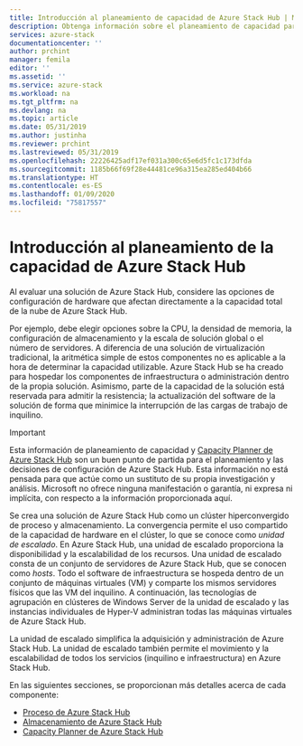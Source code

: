 ```yaml
---
title: Introducción al planeamiento de capacidad de Azure Stack Hub | Microsoft Docs
description: Obtenga información sobre el planeamiento de capacidad para las implementaciones de Azure Stack Hub.
services: azure-stack
documentationcenter: ''
author: prchint
manager: femila
editor: ''
ms.assetid: ''
ms.service: azure-stack
ms.workload: na
ms.tgt_pltfrm: na
ms.devlang: na
ms.topic: article
ms.date: 05/31/2019
ms.author: justinha
ms.reviewer: prchint
ms.lastreviewed: 05/31/2019
ms.openlocfilehash: 22226425adf17ef031a300c65e6d5fc1c173dfda
ms.sourcegitcommit: 1185b66f69f28e44481ce96a315ea285ed404b66
ms.translationtype: HT
ms.contentlocale: es-ES
ms.lasthandoff: 01/09/2020
ms.locfileid: "75817557"
---
```

# <a name="overview-of-azure-stack-hub-capacity-planning"></a>Introducción al planeamiento de la capacidad de Azure Stack Hub

Al evaluar una solución de Azure Stack Hub, considere las opciones de configuración de hardware que afectan directamente a la capacidad total de la nube de Azure Stack Hub. 

Por ejemplo, debe elegir opciones sobre la CPU, la densidad de memoria, la configuración de almacenamiento y la escala de solución global o el número de servidores. A diferencia de una solución de virtualización tradicional, la aritmética simple de estos componentes no es aplicable a la hora de determinar la capacidad utilizable. Azure Stack Hub se ha creado para hospedar los componentes de infraestructura o administración dentro de la propia solución. Asimismo, parte de la capacidad de la solución está reservada para admitir la resistencia; la actualización del software de la solución de forma que minimice la interrupción de las cargas de trabajo de inquilino. 

> [!IMPORTANT]
> Esta información de planeamiento de capacidad y [Capacity Planner de Azure Stack Hub](https://aka.ms/azstackcapacityplanner) son un buen punto de partida para el planeamiento y las decisiones de configuración de Azure Stack Hub. Esta información no está pensada para que actúe como un sustituto de su propia investigación y análisis. Microsoft no ofrece ninguna manifestación o garantía, ni expresa ni implícita, con respecto a la información proporcionada aquí.
 
Se crea una solución de Azure Stack Hub como un clúster hiperconvergido de proceso y almacenamiento. La convergencia permite el uso compartido de la capacidad de hardware en el clúster, lo que se conoce como *unidad de escalado*. En Azure Stack Hub, una unidad de escalado proporciona la disponibilidad y la escalabilidad de los recursos. Una unidad de escalado consta de un conjunto de servidores de Azure Stack Hub, que se conocen como *hosts*. Todo el software de infraestructura se hospeda dentro de un conjunto de máquinas virtuales (VM) y comparte los mismos servidores físicos que las VM del inquilino. A continuación, las tecnologías de agrupación en clústeres de Windows Server de la unidad de escalado y las instancias individuales de Hyper-V administran todas las máquinas virtuales de Azure Stack Hub. 

La unidad de escalado simplifica la adquisición y administración de Azure Stack Hub. La unidad de escalado también permite el movimiento y la escalabilidad de todos los servicios (inquilino e infraestructura) en Azure Stack Hub. 

En las siguientes secciones, se proporcionan más detalles acerca de cada componente:

- [Proceso de Azure Stack Hub](azure-stack-capacity-planning-compute.md)
- [Almacenamiento de Azure Stack Hub](azure-stack-capacity-planning-storage.md)
- [Capacity Planner de Azure Stack Hub](azure-stack-capacity-planner.md)
